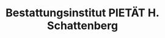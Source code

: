 ---
title: "Bestattungsinstitut PIETÄT H. Schattenberg"
url: /quedlinburg/bestattungsinstitut-pietaet-h-schattenberg/
shop: Bestattungen
---